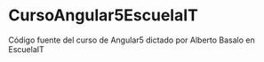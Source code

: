 # CursoAngular5EscuelaIT
Código fuente del curso de Angular5 dictado por Alberto Basalo en EscuelaIT
